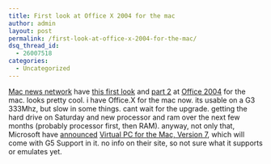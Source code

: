 ```yaml
---
title: First look at Office X 2004 for the mac
author: admin
layout: post
permalink: /first-look-at-office-x-2004-for-the-mac/
dsq_thread_id:
  - 26007518
categories:
  - Uncategorized
---
```

[Mac news network][1] have [this first look][2] and [part 2][3] at [Office 2004][4] for the mac. looks pretty cool. i have Office.X for the mac now. its usable on a G3 333Mhz, but slow in some things. cant wait for the upgrade. getting the hard drive on Saturday and new processor and ram over the next few months (probably processor first, then RAM). anyway, not only that, Microsoft have [announced][5] [Virtual PC for the Mac, Version 7][6], which will come with G5 Support in it. no info on their site, so not sure what it supports or emulates yet.

 [1]: http://www.macnn.com
 [2]: http://www.macnn.com/news/22915
 [3]: http://www.macnn.com/news/22939
 [4]: http://www.microsoft.com/mac/default.aspx?pid=office2004
 [5]: http://www.macnn.com/news/22758
 [6]: http://www.microsoft.com/mac/products/virtualpc/virtualpc.aspx?pid=virtualpc